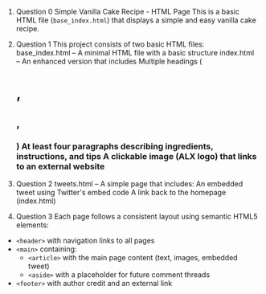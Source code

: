 1. Question 0 
Simple Vanilla Cake Recipe - HTML Page
This is a basic HTML file (`base_index.html`) that displays a simple and easy vanilla cake recipe. 

2. Question 1
This project consists of two basic HTML files:
base_index.html – A minimal HTML file with a basic structure 
index.html – An enhanced version that includes
Multiple headings (<h1>, <h2>, <h3>)
At least four paragraphs describing ingredients, instructions, and tips
A clickable image (ALX logo) that links to an external website

3. Question 2
tweets.html – A simple page that includes:
An embedded tweet using Twitter's embed code
A link back to the homepage (index.html)

4. Question 3 
Each page follows a consistent layout using semantic HTML5 elements:
- `<header>` with navigation links to all pages
- `<main>` containing:
  - `<article>` with the main page content (text, images, embedded tweet)
  - `<aside>` with a placeholder for future comment threads
- `<footer>` with author credit and an external link

